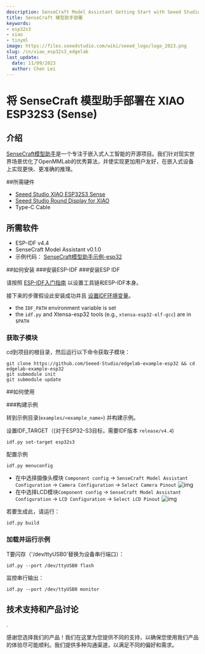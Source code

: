 ```yaml
---
description: SenseCraft Model Assistant Getting Start with Seeed Studio XIAO ESP32S3.
title: SenseCraft 模型助手部署
keywords:
- esp32s3
- xiao
- tinyml
image: https://files.seeedstudio.com/wiki/seeed_logo/logo_2023.png
slug: /cn/xiao_esp32s3_edgelab
last_update:
  date: 11/09/2023
  author: Chen Lei
---
```


# 将 SenseCraft 模型助手部署在 XIAO ESP32S3 (Sense)

## 介绍
[SenseCraft模型助手](https://edgelab.readthedocs.io/en/latest/)是一个专注于嵌入式人工智能的开源项目。我们针对现实世界场景优化了OpenMMLab的优秀算法，并使实现更加用户友好，在嵌入式设备上实现更快、更准确的推理。

##所需硬件
- [Seeed Studio XIAO ESP32S3 Sense](https://www.seeedstudio.com/XIAO-ESP32S3-Sense-p-5639.html)
- [Seeed Studio Round Display for XIAO](https://www.seeedstudio.com/Seeed-Studio-Round-Display-for-XIAO-p-5638.html)
- Type-C Cable

## 所需软件
- ESP-IDF v4.4
- SenseCraft Model Assistant v0.1.0
- 示例代码： [SenseCraft模型助手示例-esp32](https://github.com/Seeed-Studio/edgelab-example-esp32)

##如何安装
###安装ESP-IDF
###安装ESP IDF

请按照
[ESP-IDF入门指南](https://docs.espressif.com/projects/esp-idf/en/latest/get-started/index.html)
以设置工具链和ESP-IDF本身。

接下来的步骤假设此安装成功并且
[设置IDF环境变量](https://docs.espressif.com/projects/esp-idf/en/latest/get-started/index.html#step-4-set-up-the-environment-variables)。
* the `IDF_PATH` environment variable is set
* the `idf.py` and Xtensa-esp32 tools (e.g., `xtensa-esp32-elf-gcc`) are in `$PATH`

### 获取子模块

cd到项目的根目录，然后运行以下命令获取子模块：

```
git clone https://github.com/Seeed-Studio/edgelab-example-esp32 && cd edgelab-example-esp32
git submodule init
git submodule update
```

##如何使用

###构建示例

转到示例目录(`examples/<example_name>`) 并构建示例。

设置IDF_TARGET（(对于ESP32-S3目标，需要IDF版本 `release/v4.4`)

```
idf.py set-target esp32s3
```

配置示例

```
idf.py menuconfig
```

- 在中选择摄像头模块 `Component config` -> `SenseCraft Model Assistant Configuration` -> `Camera Configuration` -> `Select Camera Pinout`
![img](https://raw.githubusercontent.com/Seeed-Studio/edgelab-example-esp32/main/docs/_static/esp32/images/esp32s3-xiao-camera.png)
- 在中选择LCD模块`Component config` -> `SenseCraft Model Assistant Configuration` -> `LCD Configuration` -> `Select LCD Pinout`
![img](https://raw.githubusercontent.com/Seeed-Studio/edgelab-example-esp32/main/docs/_static/esp32/images/esp32s3-xiao-lcd.png)


若要生成此，请运行：

```
idf.py build
```


### 加载并运行示例

T要闪存（'/dev/ttyUSB0'替换为设备串行端口）：
```
idf.py --port /dev/ttyUSB0 flash
```

监控串行输出：
```
idf.py --port /dev/ttyUSB0 monitor
```


## 技术支持和产品讨论

.

感谢您选择我们的产品！我们在这里为您提供不同的支持，以确保您使用我们产品的体验尽可能顺利。我们提供多种沟通渠道，以满足不同的偏好和需求。

<div class="button_tech_support_container">
<a href="https://forum.seeedstudio.com/" class="button_forum"></a> 
<a href="https://www.seeedstudio.com/contacts" class="button_email"></a>
</div>

<div class="button_tech_support_container">
<a href="https://discord.gg/eWkprNDMU7" class="button_discord"></a> 
<a href="https://github.com/Seeed-Studio/wiki-documents/discussions/69" class="button_discussion"></a>
</div>



